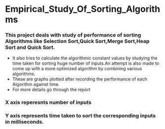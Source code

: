 # Empirical_Study_Of_Sorting_Algorithms

### This project deals with study of performance of sorting Algorithms like Selection Sort,Quick Sort,Merge Sort,Heap Sort and Quick Sort.
- It also tries to calculate the algorithmic constant values by studying the time taken for sorting huge number of inputs.An attempt is 
      also made to come up with a more optimized algorithm by combining various algorithms.
- These are graphs plotted after recording the performance of each Algorithm against time.
-  For more details go through the report
### X axis reperesnts number of inputs
### Y axis represents time taken to sort the corresponding inputs in milliseconds.

